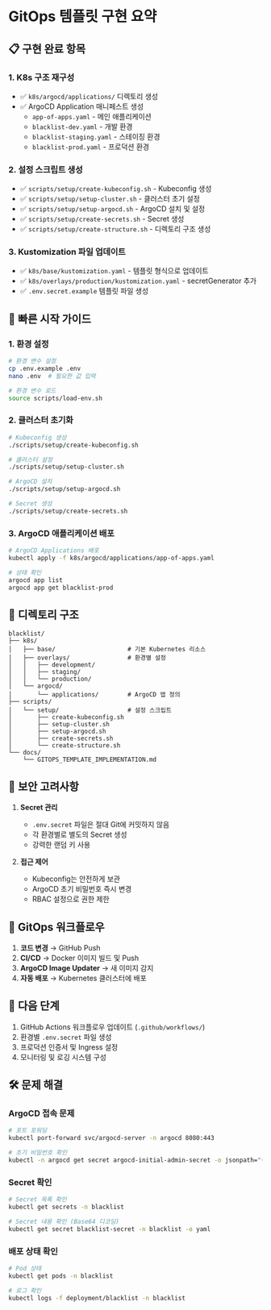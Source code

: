 # GitOps 템플릿 구현 요약

## 📋 구현 완료 항목

### 1. K8s 구조 재구성
- ✅ `k8s/argocd/applications/` 디렉토리 생성
- ✅ ArgoCD Application 매니페스트 생성
  - `app-of-apps.yaml` - 메인 애플리케이션
  - `blacklist-dev.yaml` - 개발 환경
  - `blacklist-staging.yaml` - 스테이징 환경
  - `blacklist-prod.yaml` - 프로덕션 환경

### 2. 설정 스크립트 생성
- ✅ `scripts/setup/create-kubeconfig.sh` - Kubeconfig 생성
- ✅ `scripts/setup/setup-cluster.sh` - 클러스터 초기 설정
- ✅ `scripts/setup/setup-argocd.sh` - ArgoCD 설치 및 설정
- ✅ `scripts/setup/create-secrets.sh` - Secret 생성
- ✅ `scripts/setup/create-structure.sh` - 디렉토리 구조 생성

### 3. Kustomization 파일 업데이트
- ✅ `k8s/base/kustomization.yaml` - 템플릿 형식으로 업데이트
- ✅ `k8s/overlays/production/kustomization.yaml` - secretGenerator 추가
- ✅ `.env.secret.example` 템플릿 파일 생성

## 🚀 빠른 시작 가이드

### 1. 환경 설정
```bash
# 환경 변수 설정
cp .env.example .env
nano .env  # 필요한 값 입력

# 환경 변수 로드
source scripts/load-env.sh
```

### 2. 클러스터 초기화
```bash
# Kubeconfig 생성
./scripts/setup/create-kubeconfig.sh

# 클러스터 설정
./scripts/setup/setup-cluster.sh

# ArgoCD 설치
./scripts/setup/setup-argocd.sh

# Secret 생성
./scripts/setup/create-secrets.sh
```

### 3. ArgoCD 애플리케이션 배포
```bash
# ArgoCD Applications 배포
kubectl apply -f k8s/argocd/applications/app-of-apps.yaml

# 상태 확인
argocd app list
argocd app get blacklist-prod
```

## 📁 디렉토리 구조

```
blacklist/
├── k8s/
│   ├── base/                    # 기본 Kubernetes 리소스
│   ├── overlays/                # 환경별 설정
│   │   ├── development/
│   │   ├── staging/
│   │   └── production/
│   └── argocd/
│       └── applications/        # ArgoCD 앱 정의
├── scripts/
│   └── setup/                   # 설정 스크립트
│       ├── create-kubeconfig.sh
│       ├── setup-cluster.sh
│       ├── setup-argocd.sh
│       ├── create-secrets.sh
│       └── create-structure.sh
└── docs/
    └── GITOPS_TEMPLATE_IMPLEMENTATION.md
```

## 🔐 보안 고려사항

1. **Secret 관리**
   - `.env.secret` 파일은 절대 Git에 커밋하지 않음
   - 각 환경별로 별도의 Secret 생성
   - 강력한 랜덤 키 사용

2. **접근 제어**
   - Kubeconfig는 안전하게 보관
   - ArgoCD 초기 비밀번호 즉시 변경
   - RBAC 설정으로 권한 제한

## 🔄 GitOps 워크플로우

1. **코드 변경** → GitHub Push
2. **CI/CD** → Docker 이미지 빌드 및 Push
3. **ArgoCD Image Updater** → 새 이미지 감지
4. **자동 배포** → Kubernetes 클러스터에 배포

## 📝 다음 단계

1. GitHub Actions 워크플로우 업데이트 (`.github/workflows/`)
2. 환경별 `.env.secret` 파일 생성
3. 프로덕션 인증서 및 Ingress 설정
4. 모니터링 및 로깅 시스템 구성

## 🛠️ 문제 해결

### ArgoCD 접속 문제
```bash
# 포트 포워딩
kubectl port-forward svc/argocd-server -n argocd 8080:443

# 초기 비밀번호 확인
kubectl -n argocd get secret argocd-initial-admin-secret -o jsonpath="{.data.password}" | base64 -d
```

### Secret 확인
```bash
# Secret 목록 확인
kubectl get secrets -n blacklist

# Secret 내용 확인 (Base64 디코딩)
kubectl get secret blacklist-secret -n blacklist -o yaml
```

### 배포 상태 확인
```bash
# Pod 상태
kubectl get pods -n blacklist

# 로그 확인
kubectl logs -f deployment/blacklist -n blacklist
```